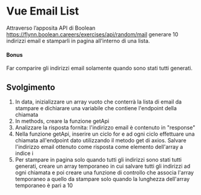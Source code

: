 # Vue Email List

Attraverso l’apposita API di Boolean https://flynn.boolean.careers/exercises/api/random/mail generare 10 indirizzi email e stamparli in pagina all’interno di una lista.

#### Bonus

Far comparire gli indirizzi email solamente quando sono stati tutti generati.

## Svolgimento
1. In data, inizializzare un array vuoto che conterrà la lista di email da stampare e dichiarare una variabile che contiene l'endpoint della chiamata
2. In methods, creare la funzione getApi
3. Analizzare la risposta fornita: l'indirizzo email è contenuto in "response"
4. Nella funzione getApi, inserire un ciclo for e ad ogni ciclo effettuare una chiamata all'endpoint dato utilizzando il metodo get di axios. Salvare l'indirizzo email ottenuto come risposta come elemento dell'array a indice i
5. Per stampare in pagina solo quando tutti gli indirizzi sono stati tutti generati, creare un array temporaneo in cui salvare tutti gli indirizzi ad ogni chiamata e poi creare una funzione di controllo che associa l'array temporaneo a quello da stampare solo quando la lunghezza dell'array temporaneo è pari a 10
